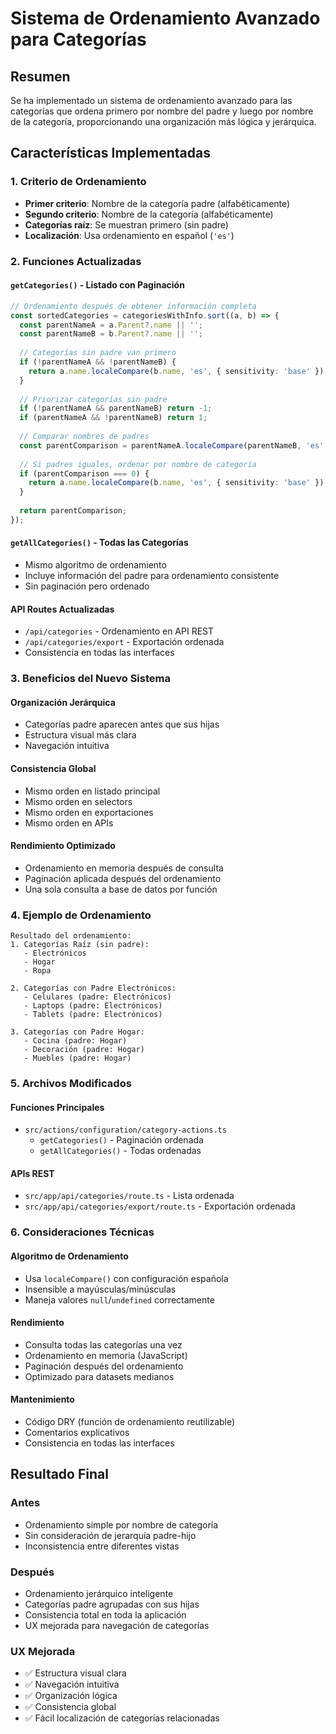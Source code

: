 # Sistema de Ordenamiento Avanzado para Categorías

## Resumen
Se ha implementado un sistema de ordenamiento avanzado para las categorías que ordena primero por nombre del padre y luego por nombre de la categoría, proporcionando una organización más lógica y jerárquica.

## Características Implementadas

### 1. Criterio de Ordenamiento
- **Primer criterio**: Nombre de la categoría padre (alfabéticamente)
- **Segundo criterio**: Nombre de la categoría (alfabéticamente) 
- **Categorías raíz**: Se muestran primero (sin padre)
- **Localización**: Usa ordenamiento en español (`'es'`)

### 2. Funciones Actualizadas

#### `getCategories()` - Listado con Paginación
```typescript
// Ordenamiento después de obtener información completa
const sortedCategories = categoriesWithInfo.sort((a, b) => {
  const parentNameA = a.Parent?.name || '';
  const parentNameB = b.Parent?.name || '';
  
  // Categorías sin padre van primero
  if (!parentNameA && !parentNameB) {
    return a.name.localeCompare(b.name, 'es', { sensitivity: 'base' });
  }
  
  // Priorizar categorías sin padre
  if (!parentNameA && parentNameB) return -1;
  if (parentNameA && !parentNameB) return 1;
  
  // Comparar nombres de padres
  const parentComparison = parentNameA.localeCompare(parentNameB, 'es', { sensitivity: 'base' });
  
  // Si padres iguales, ordenar por nombre de categoría
  if (parentComparison === 0) {
    return a.name.localeCompare(b.name, 'es', { sensitivity: 'base' });
  }
  
  return parentComparison;
});
```

#### `getAllCategories()` - Todas las Categorías
- Mismo algoritmo de ordenamiento
- Incluye información del padre para ordenamiento consistente
- Sin paginación pero ordenado

#### API Routes Actualizadas
- `/api/categories` - Ordenamiento en API REST
- `/api/categories/export` - Exportación ordenada
- Consistencia en todas las interfaces

### 3. Beneficios del Nuevo Sistema

#### Organización Jerárquica
- Categorías padre aparecen antes que sus hijas
- Estructura visual más clara
- Navegación intuitiva

#### Consistencia Global
- Mismo orden en listado principal
- Mismo orden en selectors
- Mismo orden en exportaciones
- Mismo orden en APIs

#### Rendimiento Optimizado
- Ordenamiento en memoria después de consulta
- Paginación aplicada después del ordenamiento
- Una sola consulta a base de datos por función

### 4. Ejemplo de Ordenamiento

```
Resultado del ordenamiento:
1. Categorías Raíz (sin padre):
   - Electrónicos
   - Hogar
   - Ropa

2. Categorías con Padre Electrónicos:
   - Celulares (padre: Electrónicos)
   - Laptops (padre: Electrónicos)
   - Tablets (padre: Electrónicos)

3. Categorías con Padre Hogar:
   - Cocina (padre: Hogar)
   - Decoración (padre: Hogar)
   - Muebles (padre: Hogar)
```

### 5. Archivos Modificados

#### Funciones Principales
- `src/actions/configuration/category-actions.ts`
  - `getCategories()` - Paginación ordenada
  - `getAllCategories()` - Todas ordenadas

#### APIs REST
- `src/app/api/categories/route.ts` - Lista ordenada
- `src/app/api/categories/export/route.ts` - Exportación ordenada

### 6. Consideraciones Técnicas

#### Algoritmo de Ordenamiento
- Usa `localeCompare()` con configuración española
- Insensible a mayúsculas/minúsculas
- Maneja valores `null`/`undefined` correctamente

#### Rendimiento
- Consulta todas las categorías una vez
- Ordenamiento en memoria (JavaScript)
- Paginación después del ordenamiento
- Optimizado para datasets medianos

#### Mantenimiento
- Código DRY (función de ordenamiento reutilizable)
- Comentarios explicativos
- Consistencia en todas las interfaces

## Resultado Final

### Antes
- Ordenamiento simple por nombre de categoría
- Sin consideración de jerarquía padre-hijo
- Inconsistencia entre diferentes vistas

### Después  
- Ordenamiento jerárquico inteligente
- Categorías padre agrupadas con sus hijas
- Consistencia total en toda la aplicación
- UX mejorada para navegación de categorías

### UX Mejorada
- ✅ Estructura visual clara
- ✅ Navegación intuitiva  
- ✅ Organización lógica
- ✅ Consistencia global
- ✅ Fácil localización de categorías relacionadas 